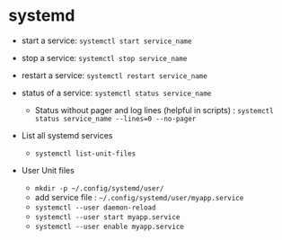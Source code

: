 # systemd

- start a service: `systemctl start service_name`
- stop a service: `systemctl stop service_name`
- restart a service: `systemctl restart service_name`
- status of a service: `systemctl status service_name`
  - Status without pager and log lines (helpful in scripts) : `systemctl status service_name --lines=0 --no-pager`

- List all systemd services
  - `systemctl list-unit-files`

- User Unit files
  - `mkdir -p ~/.config/systemd/user/`
  - add service file : `~/.config/systemd/user/myapp.service`
  - `systemctl --user daemon-reload`
  - `systemctl --user start myapp.service`
  - `systemctl --user enable myapp.service`
